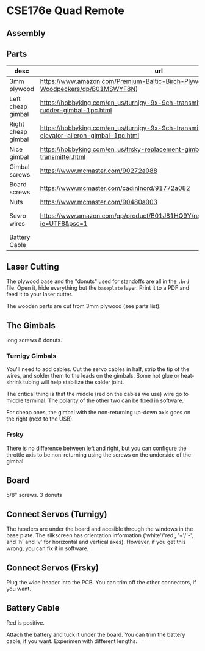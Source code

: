 # CSE176e Quad Remote

## Assembly

## Parts

| desc               | url                                                                                                   | qty     | Notes |  
|--------------------|-------------------------------------------------------------------------------------------------------|---------|-----|
| 3mm plywood        | https://www.amazon.com/Premium-Baltic-Birch-Plywood-Woodpeckers/dp/B01MSWYF8N)                        | varies  | |
| Left cheap gimbal  | https://hobbyking.com/en_us/turnigy-9x-9ch-transmitter-replacement-throttle-rudder-gimbal-1pc.html    |   1     | |
| Right cheap gimbal | https://hobbyking.com/en_us/turnigy-9x-9ch-transmitter-replacement-elevator-aileron-gimbal-1pc.html   |   1     ||
| Nice gimbal        | https://hobbyking.com/en_us/frsky-replacement-gimbal-for-taranis-transmitter.html                     |   2     ||
| Gimbal screws      | https://www.mcmaster.com/90272a088                                                                    |   8     ||
| Board screws       | https://www.mcmaster.com/cadinlnord/91772a082                                                         |   4     ||
| Nuts               | https://www.mcmaster.com/90480a003                                                                    |   12    | |
| Sevro wires        | https://www.amazon.com/gp/product/B01J81HQ9Y/ref=oh_aui_search_asin_title?ie=UTF8&psc=1               |   2     |  for cheap servos|
| Battery Cable      |                                                                                                       |   1     ||
## Laser Cutting

The plywood base and the "donuts" used for standoffs are all in the
`.brd` file.  Open it, hide everything but the `baseplate` layer.
Print it to a PDF and feed it to your laser cutter.

The wooden parts are cut from 3mm plywood (see parts list).

## The Gimbals

long screws
8 donuts.

### Turnigy Gimbals

You'll need to add cables.  Cut the servo cables in half, strip the
tip of the wires, and solder them to the leads on the gimbals.  Some
hot glue or heat-shrink tubing will help stabilize the solder joint.

The critical thing is that the middle (red on the cables we use) wire
go to middle terminal.  The polarity of the other two can be fixed in
software.

For cheap ones, the gimbal with the non-returning up-down axis goes on
the right (next to the USB).

### Frsky

There is no difference between left and right, but you can configure
the throttle axis to be non-returning using the screws on the
underside of the gimbal.

## Board

5/8" screws.
3 donuts

## Connect Servos (Turnigy)

The headers are under the board and accsible through the windows in
the base plate.  The silkscreen has orientation information
('white'/'red', '+'/'-', and 'h' and 'v' for horizontal and vertical
axes).  However, if you get this wrong, you can fix it in software.


## Connect Servos (Frsky) 

Plug the wide header into the PCB.  You can trim off the other connectors, if you want.

## Battery Cable

Red is positive.

Attach the battery and tuck it under the board.  You can trim the battery cable, if you want.  Experimen with different lengths.

